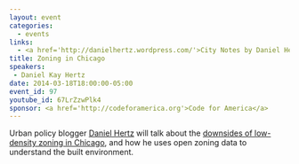 ```yaml
---
layout: event
categories: 
  - events
links:
  - <a href='http://danielhertz.wordpress.com/'>City Notes by Daniel Hertz</a>
title: Zoning in Chicago
speakers: 
 - Daniel Kay Hertz
date: 2014-03-18T18:00:00-05:00
event_id: 97
youtube_id: 67LrZzwPlk4
sponsor: <a href='http://codeforamerica.org'>Code for America</a>
---
```


<p>Urban policy blogger <a href='https://twitter.com/DanielKayHertz'>Daniel Hertz</a> will talk about the <a href='http://danielhertz.wordpress.com/2014/01/27/zoning-its-just-insane/'>downsides of low-density zoning in Chicago</a>, and how he uses open zoning data to understand the built environment.</p>
